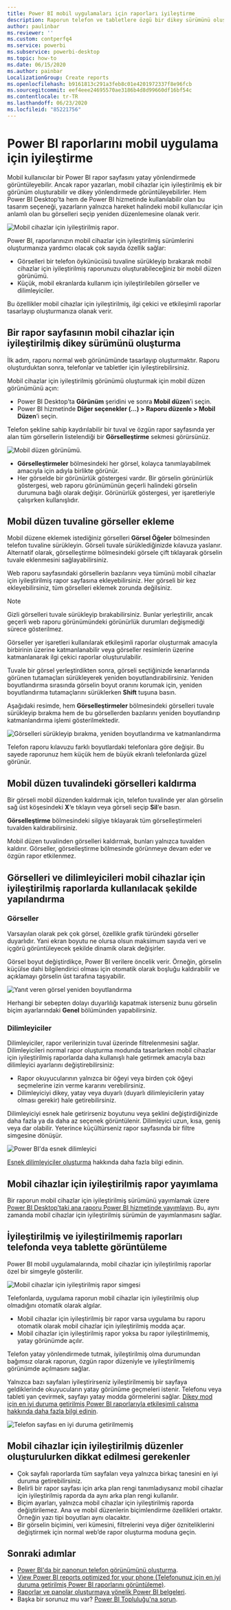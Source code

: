 ```yaml
---
title: Power BI mobil uygulamaları için raporları iyileştirme
description: Raporun telefon ve tabletlere özgü bir dikey sürümünü oluşturarak, Power BI mobil uygulamalarının rapor sayfalarını nasıl iyileştireceğinizi öğrenin.
author: paulinbar
ms.reviewer: ''
ms.custom: contperfq4
ms.service: powerbi
ms.subservice: powerbi-desktop
ms.topic: how-to
ms.date: 06/15/2020
ms.author: painbar
LocalizationGroup: Create reports
ms.openlocfilehash: b9161813c291a3feb8c01e4201972337f8e96fcb
ms.sourcegitcommit: eef4eee24695570ae3186b4d8d99660df16bf54c
ms.contentlocale: tr-TR
ms.lasthandoff: 06/23/2020
ms.locfileid: "85221756"
---
```

# <a name="optimize-power-bi-reports-for-the-mobile-app"></a>Power BI raporlarını mobil uygulama için iyileştirme
Mobil kullanıcılar bir Power BI rapor sayfasını yatay yönlendirmede görüntüleyebilir. Ancak rapor yazarları, mobil cihazlar için iyileştirilmiş ek bir görünüm oluşturabilir ve dikey yönlendirmede görüntüleyebilirler. Hem Power BI Desktop’ta hem de Power BI hizmetinde kullanılabilir olan bu tasarım seçeneği, yazarların yalnızca hareket halindeki mobil kullanıcılar için anlamlı olan bu görselleri seçip yeniden düzenlemesine olanak verir.

![Mobil cihazlar için iyileştirilmiş rapor](media/desktop-create-phone-report/desktop-mobile-optimized-report.png).

Power BI, raporlarınızın mobil cihazlar için iyileştirilmiş sürümlerini oluşturmanıza yardımcı olacak çok sayıda özellik sağlar:
* Görselleri bir telefon öykünücüsü tuvaline sürükleyip bırakarak mobil cihazlar için iyileştirilmiş raporunuzu oluşturabileceğiniz bir mobil düzen görünümü.
* Küçük, mobil ekranlarda kullanım için iyileştirilebilen görseller ve dilimleyiciler.

Bu özellikler mobil cihazlar için iyileştirilmiş, ilgi çekici ve etkileşimli raporlar tasarlayıp oluşturmanıza olanak verir.

## <a name="create-a-mobile-optimized-portrait-version-of-a-report-page"></a>Bir rapor sayfasının mobil cihazlar için iyileştirilmiş dikey sürümünü oluşturma

İlk adım, raporu normal web görünümünde tasarlayıp oluşturmaktır. Raporu oluşturduktan sonra, telefonlar ve tabletler için iyileştirebilirsiniz.

Mobil cihazlar için iyileştirilmiş görünümü oluşturmak için mobil düzen görünümünü açın:
   * Power BI Desktop’ta **Görünüm** şeridini ve sonra **Mobil düzen**’i seçin.
   * Power BI hizmetinde **Diğer seçenekler (...) > Raporu düzenle > Mobil Düzen**’i seçin.

   Telefon şekline sahip kaydırılabilir bir tuval ve özgün rapor sayfasında yer alan tüm görsellerin listelendiği bir **Görselleştirme** sekmesi görürsünüz.

   ![Mobil düzen görünümü](media/desktop-create-phone-report/desktop-mobile-layout.png).

* **Görselleştirmeler** bölmesindeki her görsel, kolayca tanımlayabilmek amacıyla için adıyla birlikte görünür.
* Her görselde bir görünürlük göstergesi vardır. Bir görselin görünürlük göstergesi, web raporu görünümünün geçerli halindeki görselin durumuna bağlı olarak değişir. Görünürlük göstergesi, yer işaretleriyle çalışırken kullanışlıdır.

## <a name="add-visuals-to-the-mobile-layout-canvas"></a>Mobil düzen tuvaline görseller ekleme
Mobil düzene eklemek istediğiniz görselleri **Görsel Öğeler** bölmesinden telefon tuvaline sürükleyin. Görseli tuvale sürüklediğinizde kılavuza yaslanır. Alternatif olarak, görselleştirme bölmesindeki görsele çift tıklayarak görselin tuvale eklenmesini sağlayabilirsiniz.

Web raporu sayfasındaki görsellerin bazılarını veya tümünü mobil cihazlar için iyileştirilmiş rapor sayfasına ekleyebilirsiniz. Her görseli bir kez ekleyebilirsiniz, tüm görselleri eklemek zorunda değilsiniz.

>[!NOTE]
> Gizli görselleri tuvale sürükleyip bırakabilirsiniz. Bunlar yerleştirilir, ancak geçerli web raporu görünümündeki görünürlük durumları değişmediği sürece gösterilmez.

Görseller yer işaretleri kullanılarak etkileşimli raporlar oluşturmak amacıyla birbirinin üzerine katmanlanabilir veya görseller resimlerin üzerine katmanlanarak ilgi çekici raporlar oluşturulabilir.

Tuvale bir görsel yerleştirdikten sonra, görseli seçtiğinizde kenarlarında görünen tutamaçları sürükleyerek yeniden boyutlandırabilirsiniz. Yeniden boyutlandırma sırasında görselin boyut oranını korumak için, yeniden boyutlandırma tutamaçlarını sürüklerken **Shift** tuşuna basın.

Aşağıdaki resimde, hem **Görselleştirmeler** bölmesindeki görselleri tuvale sürükleyip bırakma hem de bu görsellerden bazılarını yeniden boyutlandırıp katmanlandırma işlemi gösterilmektedir.

   ![Görselleri sürükleyip bırakma, yeniden boyutlandırma ve katmanlandırma](media/desktop-create-phone-report/desktop-mobile-layout-overlay-resize.gif)

Telefon raporu kılavuzu farklı boyutlardaki telefonlara göre değişir. Bu sayede raporunuz hem küçük hem de büyük ekranlı telefonlarda güzel görünür.

## <a name="remove-visuals-from-the-mobile-layout-canvas"></a>Mobil düzen tuvalindeki görselleri kaldırma
Bir görseli mobil düzenden kaldırmak için, telefon tuvalinde yer alan görselin sağ üst köşesindeki **X**‘e tıklayın veya görseli seçip **Sil**’e basın.

**Görselleştirme** bölmesindeki silgiye tıklayarak tüm görselleştirmeleri tuvalden kaldırabilirsiniz.

Mobil düzen tuvalinden görselleri kaldırmak, bunları yalnızca tuvalden kaldırır. Görseller, görselleştirme bölmesinde görünmeye devam eder ve özgün rapor etkilenmez.

## <a name="configure-visuals-and-slicers-for-use-in-mobile-optimized-reports"></a>Görselleri ve dilimleyicileri mobil cihazlar için iyileştirilmiş raporlarda kullanılacak şekilde yapılandırma

### <a name="visuals"></a>Görseller

Varsayılan olarak pek çok görsel, özellikle grafik türündeki görseller duyarlıdır.  Yani ekran boyutu ne olursa olsun maksimum sayıda veri ve içgörü görüntüleyecek şekilde dinamik olarak değişirler.

Görsel boyut değiştirdikçe, Power BI verilere öncelik verir. Örneğin, görselin küçülse dahi bilgilendirici olması için otomatik olarak boşluğu kaldırabilir ve açıklamayı görselin üst tarafına taşıyabilir.

![Yanıt veren görsel yeniden boyutlandırma](media/desktop-create-phone-report/desktop-mobile-layout-responsive-visual.gif)
 
Herhangi bir sebepten dolayı duyarlılığı kapatmak isterseniz bunu görselin biçim ayarlarındaki **Genel** bölümünden yapabilirsiniz.

### <a name="slicers"></a>Dilimleyiciler

Dilimleyiciler, rapor verilerinizin tuval üzerinde filtrelenmesini sağlar. Dilimleyicileri normal rapor oluşturma modunda tasarlarken mobil cihazlar için iyileştirilmiş raporlarda daha kullanışlı hale getirmek amacıyla bazı dilimleyici ayarlarını değiştirebilirsiniz:
* Rapor okuyucularının yalnızca bir öğeyi veya birden çok öğeyi seçmelerine izin verme kararını verebilirsiniz.
* Dilimleyiciyi dikey, yatay veya duyarlı (duyarlı dilimleyicilerin yatay olması gerekir) hale getirebilirsiniz.

Dilimleyiciyi esnek hale getirirseniz boyutunu veya şeklini değiştirdiğinizde daha fazla ya da daha az seçenek görüntülenir. Dilimleyici uzun, kısa, geniş veya dar olabilir. Yeterince küçültürseniz rapor sayfasında bir filtre simgesine dönüşür.

![Power BI'da esnek dilimleyici](media/desktop-create-phone-report/desktop-create-phone-report-8.gif)
 
[Esnek dilimleyiciler oluşturma](power-bi-slicer-filter-responsive.md) hakkında daha fazla bilgi edinin.

## <a name="publish-a-mobile-optimized-report"></a>Mobil cihazlar için iyileştirilmiş rapor yayımlama
Bir raporun mobil cihazlar için iyileştirilmiş sürümünü yayımlamak üzere [Power BI Desktop’taki ana raporu Power BI hizmetinde yayımlayın](desktop-upload-desktop-files.md). Bu, aynı zamanda mobil cihazlar için iyileştirilmiş sürümün de yayımlanmasını sağlar.

## <a name="viewing-optimized-and-unoptimized-reports-on-a-phone-or-tablet"></a>İyileştirilmiş ve iyileştirilmemiş raporları telefonda veya tablette görüntüleme

Power BI mobil uygulamalarında, mobil cihazlar için iyileştirilmiş raporlar özel bir simgeyle gösterilir.

![Mobil cihazlar için iyileştirilmiş rapor simgesi](media/desktop-create-phone-report/desktop-create-phone-report-optimized-icon.png)

Telefonlarda, uygulama raporun mobil cihazlar için iyileştirilmiş olup olmadığını otomatik olarak algılar.
* Mobil cihazlar için iyileştirilmiş bir rapor varsa uygulama bu raporu otomatik olarak mobil cihazlar için iyileştirilmiş modda açar.
* Mobil cihazlar için iyileştirilmiş rapor yoksa bu rapor iyileştirilmemiş, yatay görünümde açılır.

Telefon yatay yönlendirmede tutmak, iyileştirilmiş olma durumundan bağımsız olarak raporun, özgün rapor düzeniyle ve iyileştirilmemiş görünümde açılmasını sağlar.

Yalnızca bazı sayfaları iyileştirirseniz iyileştirilmemiş bir sayfaya geldiklerinde okuyucuların yatay görünüme geçmeleri istenir. Telefonu veya tableti yan çevirmek, sayfayı yatay modda görmelerini sağlar. [Dikey mod için en iyi duruma getirilmiş Power BI raporlarıyla etkileşimli çalışma hakkında daha fazla bilgi edinin](../consumer/mobile/mobile-apps-view-phone-report.md).

![Telefon sayfası en iyi duruma getirilmemiş](media/desktop-create-phone-report/desktop-create-phone-report-9.png)

## <a name="considerations-when-creating-mobile-optimized-layouts"></a>Mobil cihazlar için iyileştirilmiş düzenler oluşturulurken dikkat edilmesi gerekenler
* Çok sayfalı raporlarda tüm sayfaları veya yalnızca birkaç tanesini en iyi duruma getirebilirsiniz.
* Belirli bir rapor sayfası için arka plan rengi tanımladıysanız mobil cihazlar için iyileştirilmiş raporda da aynı arka plan rengi kullanılır.
* Biçim ayarları, yalnızca mobil cihazlar için iyileştirilmiş raporda değiştirilemez. Ana ve mobil düzenlerin biçimlendirme özellikleri ortaktır. Örneğin yazı tipi boyutları aynı olacaktır.
* Bir görselin biçimini, veri kümesini, filtrelerini veya diğer özniteliklerini değiştirmek için normal web’de rapor oluşturma moduna geçin.

## <a name="next-steps"></a>Sonraki adımlar
* [Power BI'da bir panonun telefon görünümünü oluşturma](service-create-dashboard-mobile-phone-view.md).
* [View Power BI reports optimized for your phone (Telefonunuz için en iyi duruma getirilmiş Power BI raporlarını görüntüleme)](../consumer/mobile/mobile-apps-view-phone-report.md).
* [Raporlar ve panolar oluşturmaya yönelik Power BI belgeleri](https://docs.microsoft.com/power-bi/create-reports/).
* Başka bir sorunuz mu var? [Power BI Topluluğu'na sorun](https://community.powerbi.com/).
